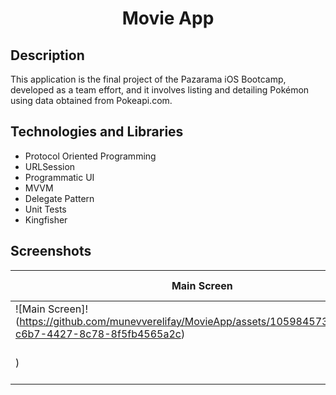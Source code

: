 <h1 align="center">
     Movie App
</h1>

## Description
<p>This application is the final project of the Pazarama iOS Bootcamp, developed as a team effort, and it involves listing and detailing Pokémon using data obtained from Pokeapi.com.</p>

## Technologies and Libraries
- Protocol Oriented Programming
- URLSession
- Programmatic UI
- MVVM
- Delegate Pattern
- Unit Tests
- Kingfisher

## Screenshots

| Main Screen | Details Screen | Details Screen |
| ----------- | ---------------- | ---------------- |
| ![Main Screen]!(https://github.com/munevverelifay/MovieApp/assets/105984573/801231ab-c6b7-4427-8c78-8f5fb4565a2c)| ![Details Screen](https://github.com/munevverelifay/MovieApp/assets/105984573/9ff3bc31-aebc-4b69-974c-cc637dc6136d)
) | ![Favourite Screen]()
